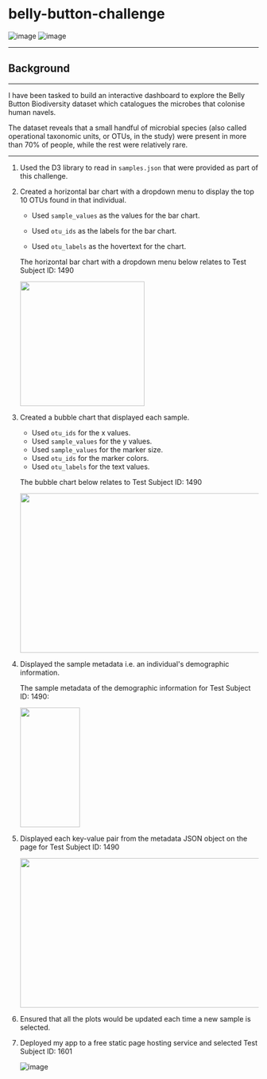 # belly-button-challenge

![image](https://github.com/Mago281/belly-button-challenge/assets/131424690/1f9919f6-c12b-4fe5-8bac-26555ca6d9ba)
![image](https://github.com/Mago281/belly-button-challenge/assets/131424690/29575d13-b8e7-47c0-8942-bf90292f63ce)


---

## Background

________________________________________

I have been tasked to build an interactive dashboard to explore the Belly Button Biodiversity dataset which catalogues the microbes that colonise human navels.

The dataset reveals that a small handful of microbial species (also called operational taxonomic units, or OTUs, in the study) were present in more than 70% of people, while the rest were relatively rare.

________________________________________


1. Used the D3 library to read in `samples.json` that were provided as part of this challenge.
   

2.  Created a horizontal bar chart with a dropdown menu to display the top 10 OTUs found in that individual.
      - Used `sample_values` as the values for the bar chart.

      - Used `otu_ids` as the labels for the bar chart.

      - Used `otu_labels` as the hovertext for the chart.

      The horizontal bar chart with a dropdown menu below relates to Test Subject ID: 1490

       <img src="https://github.com/Mago281/belly-button-challenge/assets/131424690/9de24c9c-f27e-41c3-a7df-a90f0fa0cbd7" width="250" height="250">
       

    
3.  Created a bubble chart that displayed each sample.
      - Used `otu_ids` for the x values.
      - Used `sample_values` for the y values.
      - Used `sample_values` for the marker size.
      - Used `otu_ids` for the marker colors.
      - Used `otu_labels` for the text values.
    
    The bubble chart below relates to Test Subject ID: 1490
    
    <img src="https://github.com/Mago281/belly-button-challenge/assets/131424690/a9a02912-7673-4bb1-84cb-74492ee195db" width="800" height="320">


4.  Displayed the sample metadata i.e. an individual's demographic information.
    
    The sample metadata of the demographic information for Test Subject ID: 1490: 
    
    <img src="https://github.com/Mago281/belly-button-challenge/assets/131424690/3e427278-508d-43c1-b73c-b3b3ab1ef233" width="120" height="240">

   
5.  Displayed each key-value pair from the metadata JSON object on the page for Test Subject ID: 1490

    <img src="https://github.com/Mago281/belly-button-challenge/assets/131424690/af9dde91-e798-4767-94aa-da8ffc2a2506" width="500" height="300" />


6.  Ensured that all the plots would be updated each time a new sample is selected.


7.  Deployed my app to a free static page hosting service and selected Test Subject ID: 1601

      ![image](https://github.com/Mago281/belly-button-challenge/assets/131424690/ce542777-6e1d-4c07-a886-db47f9105726)






